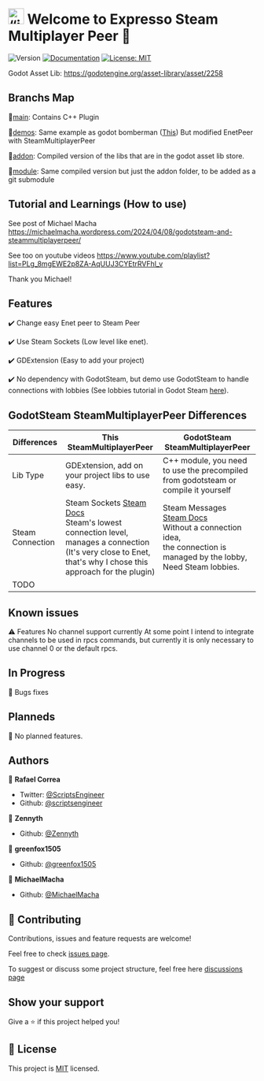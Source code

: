 # <img src="https://raw.githubusercontent.com/expressobits/steam-multiplayer-peer/main/icon.png" alt= “icon” width="32" height="32"> Welcome to Expresso Steam Multiplayer Peer 👋
![Version](https://img.shields.io/badge/version-0.1.1-blue.svg?cacheSeconds=2592000)
[![Documentation](https://img.shields.io/badge/documentation-no-red.svg)](todo-doc)
[![License: MIT](https://img.shields.io/badge/License-MIT-yellow.svg)](MIT)

Godot Asset Lib: https://godotengine.org/asset-library/asset/2258

## Branchs Map

🪹[main](https://github.com/expressobits/steam-multiplayer-peer/tree/main): Contains C++ Plugin

🪹[demos](https://github.com/expressobits/steam-multiplayer-peer/tree/demos): Same example as godot bomberman ([This](https://github.com/godotengine/godot-demo-projects/tree/master/networking/multiplayer_bomber)) But modified EnetPeer with SteamMultiplayerPeer

🪹[addon](https://github.com/expressobits/steam-multiplayer-peer/tree/addon): Compiled version of the libs that are in the godot asset lib store.

🪹[module](https://github.com/expressobits/steam-multiplayer-peer/tree/module): Same compiled version but just the addon folder, to be added as a git submodule

## Tutorial and Learnings (How to use)

See post of Michael Macha
https://michaelmacha.wordpress.com/2024/04/08/godotsteam-and-steammultiplayerpeer/

See too on youtube videos
https://www.youtube.com/playlist?list=PLg_8mgEWE2p8ZA-AqUUJ3CYEtrRVFhl_v

Thank you Michael!

## Features

✔️ Change easy Enet peer to Steam Peer

✔️ Use Steam Sockets (Low level like enet).

✔️ GDExtension (Easy to add your project)
 
✔️ No dependency with GodotSteam, but demo use GodotSteam to handle connections with lobbies (See lobbies tutorial in Godot Steam [here](https://godotsteam.com/tutorials/lobbies/)).


## GodotSteam SteamMultiplayerPeer Differences

| Differences | This SteamMultiplayerPeer | GodotSteam SteamMultiplayerPeer |
|---|---|---|
| Lib Type | GDExtension, add on your project libs to use easy. | C++ module, you need to use the precompiled <br>from godotsteam or compile it yourself |
| Steam Connection | Steam Sockets [Steam Docs](https://partner.steamgames.com/doc/api/ISteamNetworkingSockets)<br>Steam's lowest connection level,<br>manages a connection <br>(It's very close to Enet, <br>that's why I chose this approach for the plugin) | Steam Messages [Steam Docs](https://partner.steamgames.com/doc/api/ISteamNetworkingMessages)<br>Without a connection idea,<br>the connection is managed by the lobby,<br>Need Steam lobbies. |
| TODO  |  |  |

## Known issues

⚠️ Features No channel support currently
At some point I intend to integrate channels to be used in rpcs commands, but currently it is only necessary to use channel 0 or the default rpcs.

## In Progress

🔨 Bugs fixes

## Planneds

📅 No planned features.

<!-- ## Install
See in [Wiki](https://github.com/ExpressoBits/inventory-system/wiki) -->

## Authors

👤 **Rafael Correa**
* Twitter: [@ScriptsEngineer](https://twitter.com/ScriptsEngineer)
* Github: [@scriptsengineer](https://github.com/scriptsengineer)

👤 **Zennyth**
* Github: [@Zennyth](https://github.com/Zennyth)

👤 **greenfox1505**
* Github: [@greenfox1505](https://github.com/greenfox1505)

👤 **MichaelMacha**
* Github: [@MichaelMacha](https://github.com/MichaelMacha)


## 🤝 Contributing

Contributions, issues and feature requests are welcome!

Feel free to check [issues page](https://github.com/ExpressoBits/steam-multiplayer-peer/issues).

To suggest or discuss some project structure, feel free here [discussions page](https://github.com/expressobits/steam-multiplayer-peer/discussions)


## Show your support

Give a ⭐️ if this project helped you!


## 📝 License

This project is [MIT](MIT) licensed.